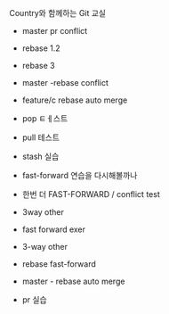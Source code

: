 Country와 함께하는 Git 교실
- master pr conflict
- rebase 1.2
- rebase 3

- master -rebase conflict
- feature/c rebase auto merge

- pop ㅌㅔ스트
- pull 테스트
- stash 실습

- fast-forward 연습을 다시해볼까나
- 한번 더 FAST-FORWARD / conflict test
- 3way other

- fast forward exer
- 3-way other


- rebase fast-forward

- master - rebase auto merge

- pr 실습 
